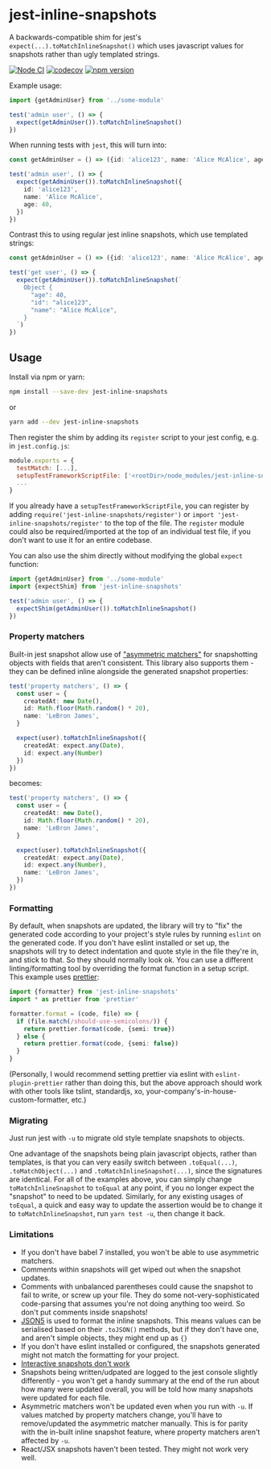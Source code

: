 # jest-inline-snapshots

A backwards-compatible shim for jest's `expect(...).toMatchInlineSnapshot()` which uses javascript values for snapshots rather than ugly templated strings.

<!-- codegen:start {preset: badges} -->
[![Node CI](https://github.com/mmkal/ts/workflows/Node%20CI/badge.svg)](https://github.com/mmkal/ts/actions?query=workflow%3A%22Node+CI%22)
[![codecov](https://codecov.io/gh/mmkal/ts/branch/master/graph/badge.svg)](https://codecov.io/gh/mmkal/ts/tree/master/packages/jest-inline-snapshots)
[![npm version](https://badge.fury.io/js/jest-inline-snapshots.svg)](https://npmjs.com/package/jest-inline-snapshots)
<!-- codegen:end -->

Example usage:

```typescript
import {getAdminUser} from '../some-module'

test('admin user', () => {
  expect(getAdminUser()).toMatchInlineSnapshot()
})
```

When running tests with `jest`, this will turn into:

```typescript
const getAdminUser = () => ({id: 'alice123', name: 'Alice McAlice', age: 40})

test('admin user', () => {
  expect(getAdminUser()).toMatchInlineSnapshot({
    id: 'alice123',
    name: 'Alice McAlice',
    age: 40,
  })
})
```

Contrast this to using regular jest inline snapshots, which use templated strings:

```typescript
const getAdminUser = () => ({id: 'alice123', name: 'Alice McAlice', age: 40})

test('get user', () => {
  expect(getAdminUser()).toMatchInlineSnapshot(`
    Object {
      "age": 40,
      "id": "alice123",
      "name": "Alice McAlice",
    }
  `)
})
```

## Usage

Install via npm or yarn:

```bash
npm install --save-dev jest-inline-snapshots
```

or

```bash
yarn add --dev jest-inline-snapshots
```

Then register the shim by adding its `register` script to your jest config, e.g. in `jest.config.js`:

```js
module.exports = {
  testMatch: [...],
  setupTestFrameworkScriptFile: ['<rootDir>/node_modules/jest-inline-snapshots/register'],
  ...
}
```

If you already have a `setupTestFrameworkScriptFile`, you can register by adding `require('jest-inline-snapshots/register')` or `import 'jest-inline-snapshots/register'` to the top of the file. The `register` module could also be required/imported at the top of an individual test file, if you don't want to use it for an entire codebase.

You can also use the shim directly without modifying the global `expect` function:

```typescript
import {getAdminUser} from '../some-module'
import {expectShim} from 'jest-inline-snapshots'

test('admin user', () => {
  expectShim(getAdminUser()).toMatchInlineSnapshot()
})
```

### Property matchers

Built-in jest snapshot allow use of ["asymmetric matchers"](https://jestjs.io/docs/en/snapshot-testing#property-matchers) for snapshotting objects with fields that aren't consistent. This library also supports them - they can be defined inline alongside the generated snapshot properties:

```typescript
test('property matchers', () => {
  const user = {
    createdAt: new Date(),
    id: Math.floor(Math.random() * 20),
    name: 'LeBron James',
  }

  expect(user).toMatchInlineSnapshot({
    createdAt: expect.any(Date),
    id: expect.any(Number)
  })
})
```

becomes:

```typescript
test('property matchers', () => {
  const user = {
    createdAt: new Date(),
    id: Math.floor(Math.random() * 20),
    name: 'LeBron James',
  }

  expect(user).toMatchInlineSnapshot({
    createdAt: expect.any(Date),
    id: expect.any(Number),
    name: 'LeBron James',
  })
})
```

### Formatting

By default, when snapshots are updated, the library will try to "fix" the generated code according to your project's style rules by running `eslint` on the generated code. If you don't have eslint installed or set up, the snapshots will try to detect indentation and quote style in the file they're in, and stick to that. So they should normally look ok. You can use a different linting/formatting tool by overriding the format function in a setup script. This example uses [prettier](https://prettier.io/docs/en/api.html#prettierformatsource--options):

```typescript
import {formatter} from 'jest-inline-snapshots'
import * as prettier from 'prettier'

formatter.format = (code, file) => {
  if (file.match(/should-use-semicolons/)) {
    return prettier.format(code, {semi: true})
  } else {
    return prettier.format(code, {semi: false})
  }
}
```

(Personally, I would recommend setting prettier via eslint with `eslint-plugin-prettier` rather than doing this, but the above approach should work with other tools like tslint, standardjs, xo, your-company's-in-house-custom-formatter, etc.)

### Migrating

Just run jest with `-u` to migrate old style template snapshots to objects.

One advantage of the snapshots being plain javascript objects, rather than templates, is that you can very easily switch between `.toEqual(...)`, `.toMatchObject(...)` and `.toMatchInlineSnapshot(...)`, since the signatures are identical. For all of the examples above, you can simply change `toMatchInlineSnapshot` to `toEqual` at any point, if you no longer expect the "snapshot" to need to be updated. Similarly, for any existing usages of `toEqual`, a quick and easy way to update the assertion would be to change it to `toMatchInlineSnapshot`, run `yarn test -u`, then change it back.

### Limitations

- If you don't have babel 7 installed, you won't be able to use asymmetric matchers.
- Comments within snapshots will get wiped out when the snapshot updates.
- Comments with unbalanced parentheses could cause the snapshot to fail to write, or screw up your file. They do some not-very-sophisticated code-parsing that assumes you're not doing anything too weird. So don't put comments inside snapshots!
- [JSON5](https://github.com/json5/json5) is used to format the inline snapshots. This means values can be serialised based on their `.toJSON()` methods, but if they don't have one, and aren't simple objects, they might end up as `{}`
- If you don't have eslint installed or configured, the snapshots generated might not match the formatting for your project.
- [Interactive snapshots don't work](https://jestjs.io/docs/en/snapshot-testing#interactive-snapshot-mode)
- Snapshots being written/udpated are logged to the jest console slightly differently - you won't get a handy summary at the end of the run about how many were updated overall, you will be told how many snapshots were updated for each file.
- Asymmetric matchers won't be updated even when you run with `-u`. If values matched by property matchers change, you'll have to remove/updated the asymmetric matcher manually. This is for parity with the in-built inline snapshot feature, where property matchers aren't affected by `-u`.
- React/JSX snapshots haven't been tested. They might not work very well.
